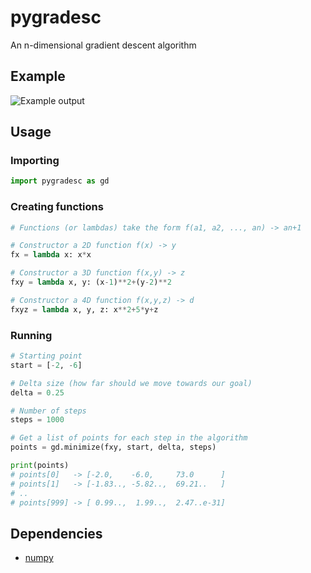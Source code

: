 pygradesc
=========

An n-dimensional gradient descent algorithm


Example
-------

![Example output](https://raw.github.com/joshdk/pygradesc/master/img/graph1.png "Example output")


Usage
-----

### Importing

```python
import pygradesc as gd
````

### Creating functions

```python
# Functions (or lambdas) take the form f(a1, a2, ..., an) -> an+1

# Constructor a 2D function f(x) -> y
fx = lambda x: x*x

# Constructor a 3D function f(x,y) -> z
fxy = lambda x, y: (x-1)**2+(y-2)**2

# Constructor a 4D function f(x,y,z) -> d
fxyz = lambda x, y, z: x**2+5*y+z
```

### Running

```python
# Starting point
start = [-2, -6]

# Delta size (how far should we move towards our goal)
delta = 0.25

# Number of steps
steps = 1000

# Get a list of points for each step in the algorithm
points = gd.minimize(fxy, start, delta, steps)

print(points)
# points[0]   -> [-2.0,    -6.0,     73.0      ]
# points[1]   -> [-1.83.., -5.82..,  69.21..   ]
# ..
# points[999] -> [ 0.99..,  1.99..,  2.47..e-31]
```

Dependencies
------------

*   [numpy](http://numpy.scipy.org/)



